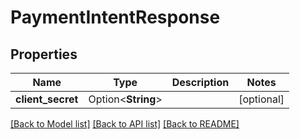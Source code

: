# PaymentIntentResponse

## Properties

Name | Type | Description | Notes
------------ | ------------- | ------------- | -------------
**client_secret** | Option<**String**> |  | [optional]

[[Back to Model list]](../README.md#documentation-for-models) [[Back to API list]](../README.md#documentation-for-api-endpoints) [[Back to README]](../README.md)


